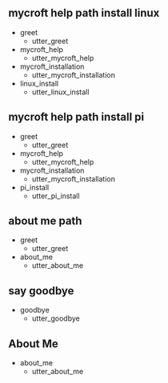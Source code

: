 ## mycroft help path install linux           <!-- name of the story - just for debugging -->
* greet              
  - utter_greet
* mycroft_help               <!-- user utterance, in format _intent[entities] -->
  - utter_mycroft_help
* mycroft_installation
  - utter_mycroft_installation
* linux_install
  - utter_linux_install


## mycroft help path install pi           <!-- name of the story - just for debugging -->
* greet              
  - utter_greet
* mycroft_help               <!-- user utterance, in format _intent[entities] -->
  - utter_mycroft_help
* mycroft_installation
  - utter_mycroft_installation
* pi_install
  - utter_pi_install
  
## about me path               <!-- this is already the start of the next story -->
* greet
  - utter_greet             <!-- action of the bot to execute -->
* about_me
  - utter_about_me

## say goodbye
* goodbye
  - utter_goodbye
  
## About Me
* about_me
  - utter_about_me
  
